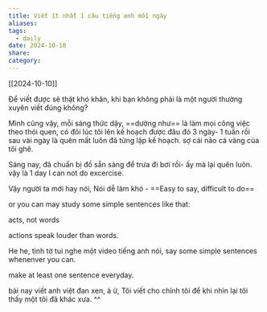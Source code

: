 ```yaml
---
title: Viết ít nhất 1 câu tiếng anh mỗi ngày
aliases: 
tags:
  - daily
date: 2024-10-10
share: 
category:
---
```

[[2024-10-10]]

Để viết được sẽ thật khó khăn, khi bạn không phải là một người thường xuyên viết đúng không?

Mình cũng vậy, mỗi sáng thức dậy, ==dường như== là làm mọi công việc theo thói quen, có đôi lúc tôi lên kế hoạch được đâu đó 3 ngày- 1 tuần rồi  sau vài ngày là quên mất luôn đã từng lập kế hoạch. sợ cái não cá vàng của tôi ghê.

Sáng nay, đã chuẩn bị đồ sẵn sàng để trưa đi bơi rồi- ấy mà lại quên luôn. vậy là 1 day I can not do excercise. 

Vậy người ta mới hay nói, Nói dễ làm khó -  ==Easy to say, difficult to do==

or you can may study some simple sentences like that: 

acts, not words 

actions speak louder than words.

He he, tình tờ tui nghe một video tiếng anh nói, say some simple sentences whenenver you can.


make at least one sentence everyday.



bài nay viết anh việt đan xen, à ừ, Tôi viết cho chính tôi để khi nhìn lại tôi thấy một tôi đã khác xưa. ^^

